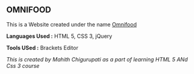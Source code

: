 ## OMNIFOOD

This is a Website created under the name [Omnifood](https://mahithchigurupati.github.io/Omnifood/)

**Languages Used :** HTML 5, CSS 3, jQuery

**Tools USed :** Brackets Editor


*This is created by Mahith Chigurupati as a part of learning HTML 5 ANd Css 3 course*

